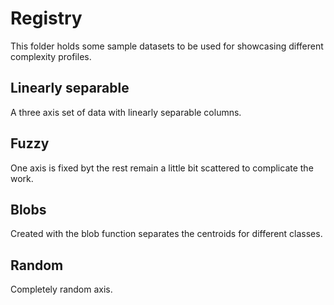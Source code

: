 # Registry

This folder holds some sample datasets to be used
for showcasing different complexity profiles.

## Linearly separable

A three axis set of data with linearly separable columns.

## Fuzzy

One axis is fixed byt the rest remain a little bit
scattered to complicate the work.

## Blobs

Created with the blob function separates the centroids for different classes.

## Random

Completely random axis.
